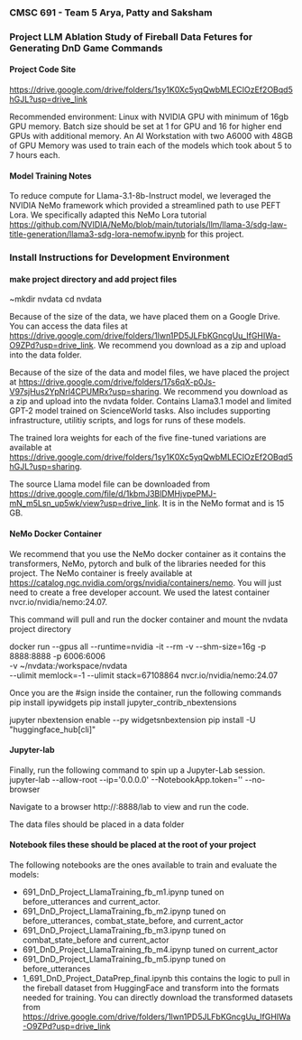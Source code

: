 ### CMSC 691 - Team 5 Arya, Patty and Saksham
### Project LLM Ablation Study of Fireball Data Fetures for Generating DnD Game Commands
#### Project Code Site 
https://drive.google.com/drive/folders/1sy1K0Xc5yqQwbMLECIOzEf2OBqd5hGJL?usp=drive_link

Recommended environment:
Linux with NVIDIA GPU with minimum of 16gb GPU memory.  Batch size should be set at 1 for GPU and 16 for higher end GPUs with additional memory.  An AI Workstation with two A6000 with 48GB of GPU Memory was used to train each of the models which took about 5 to 7 hours each. 

#### Model Training Notes

To reduce compute for Llama-3.1-8b-Instruct model, we leveraged the NVIDIA NeMo framework which provided a streamlined path to use PEFT Lora.  We specifically adapted this NeMo Lora tutorial https://github.com/NVIDIA/NeMo/blob/main/tutorials/llm/llama-3/sdg-law-title-generation/llama3-sdg-lora-nemofw.ipynb for this project. 

### Install Instructions for Development Environment 
#### make project directory and add project files
~mkdir nvdata
cd nvdata 

Because of the size of the data, we have placed them on a Google Drive. You can access the data files at https://drive.google.com/drive/folders/1lwn1PD5JLFbKGncgUu_IfGHIWa-O9ZPd?usp=drive_link.   We recommend you download as a zip and upload into the  data folder. 


Because of the size of the data and model files, we have placed the project at https://drive.google.com/drive/folders/17s6qX-p0Js-V97sjHus2YpNrl4CPUMRx?usp=sharing.  We recommend you download as a zip and upload into the nvdata folder. Contains Llama3.1 model and limited GPT-2 model trained on ScienceWorld tasks. Also includes supporting infrastructure, utilitiy scripts, and logs for runs of these models.

The trained lora weights for each of the five fine-tuned variations are available at https://drive.google.com/drive/folders/1sy1K0Xc5yqQwbMLECIOzEf2OBqd5hGJL?usp=sharing. 

The source Llama model file can be downloaded from https://drive.google.com/file/d/1kbmJ3BlDMHjvpePMJ-mN_m5Lsn_up5wk/view?usp=drive_link.  It is in the NeMo format and is 15 GB. 

#### NeMo Docker Container
We recommend that you use the NeMo docker container as it contains the transformers, NeMo, pytorch and bulk of the libraries needed for this project.  The NeMo container is freely available at https://catalog.ngc.nvidia.com/orgs/nvidia/containers/nemo.  You will just need to create a free developer account.  We used the latest container nvcr.io/nvidia/nemo:24.07.

This command will pull and run the docker container and mount the nvdata project directory

docker run --gpus all --runtime=nvidia -it --rm -v --shm-size=16g -p 8888:8888 -p 6006:6006 \
 -v ~/nvdata:/workspace/nvdata \
--ulimit memlock=-1 --ulimit stack=67108864 nvcr.io/nvidia/nemo:24.07

Once you are the #sign inside the container, run the following commands
pip install ipywidgets
pip install jupyter_contrib_nbextensions

jupyter nbextension enable --py widgetsnbextension
pip install -U "huggingface_hub[cli]"


#### Jupyter-lab
Finally, run the following command to spin up a Jupyter-Lab session.
jupyter-lab --allow-root --ip='0.0.0.0' --NotebookApp.token='' --no-browser

Navigate to a browser http://<ip or localhost>:8888/lab to view and run the code.

The data files should be placed in a data folder  

#### Notebook files these should be placed at the root of your project 
The following notebooks are the ones available to train and evaluate the models:  
- 691_DnD_Project_LlamaTraining_fb_m1.ipynp  tuned on before_utterances and current_actor.
- 691_DnD_Project_LlamaTraining_fb_m2.ipynp  tuned on before_utterances, combat_state_before, and current_actor
- 691_DnD_Project_LlamaTraining_fb_m3.ipynp  tuned on combat_state_before and current_actor
- 691_DnD_Project_LlamaTraining_fb_m4.ipynp  tuned on current_actor
- 691_DnD_Project_LlamaTraining_fb_m5.ipynp  tuned on before_utterances
- 1_691_DnD_Project_DataPrep_final.ipynb  this contains the logic to pull in the fireball dataset from HuggingFace and transform into the formats needed for training. You can directly download the transformed datasets from https://drive.google.com/drive/folders/1lwn1PD5JLFbKGncgUu_IfGHIWa-O9ZPd?usp=drive_link

